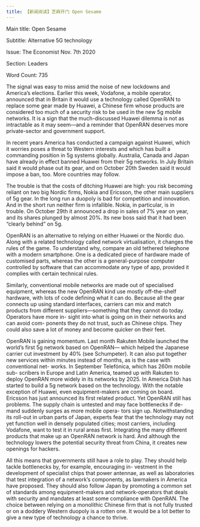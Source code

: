```yaml
---
title: 【新闻阅读】芝麻开门 Open Sesame
---
```


Main title: Open Sesame

Subtitle: Alternative 5G technology

Issue: The Economist Nov. 7th 2020

Section: Leaders

Word Count: 735

<!--more-->

The signal was easy to miss amid the noise of new lockdowns and America’s elections. Earlier this week, Vodafone, a mobile operator, announced that in Britain it would use a technology called OpenRAN to replace some gear made by Huawei, a Chinese firm whose products are considered too much of a security risk to be used in the new 5g mobile networks. It is a sign that the much-discussed Huawei dilemma is not as intractable as it may seem—and a reminder that OpenRAN deserves more private-sector and government support.

In recent years America has conducted a campaign against Huawei, which it worries poses a threat to Western interests and which has built a commanding position in 5g systems globally. Australia, Canada and Japan have already in effect banned Huawei from their 5g networks. In July Britain said it would phase out its gear, and on October 20th Sweden said it would impose a ban, too. More countries may follow.

The trouble is that the costs of ditching Huawei are high: you risk becoming reliant on two big Nordic firms, Nokia and Ericsson, the other main suppliers of 5g gear. In the long run a duopoly is bad for competition and innovation. And in the short run neither firm is infallible. Nokia, in particular, is in trouble. On October 29th it announced a drop in sales of 7% year on year, and its shares plunged by almost 20%. Its new boss said that it had been “clearly behind” on 5g.

OpenRAN is an alternative to relying on either Huawei or the Nordic duo. Along with a related technology called network virtualisation, it changes the rules of the game. To understand why, compare an old tethered telephone with a modern smartphone. One is a dedicated piece of hardware made of customised parts, whereas the other is a general-purpose computer controlled by software that can accommodate any type of app, provided it complies with certain technical rules.

Similarly, conventional mobile networks are made out of specialised equipment, whereas the new OpenRAN kind use mostly off-the-shelf hardware, with lots of code defining what it can do. Because all the gear connects up using standard interfaces, carriers can mix and match products from different suppliers—something that they cannot do today. Operators have more in- sight into what is going on in their networks and can avoid com- ponents they do not trust, such as Chinese chips. They could also save a lot of money and become quicker on their feet.

OpenRAN is gaining momentum. Last month Rakuten Mobile launched the world’s first 5g network based on OpenRAN— which helped the Japanese carrier cut investment by 40% (see Schumpeter). It can also put together new services within minutes instead of months, as is the case with conventional net- works. In September Telefónica, which has 260m mobile sub- scribers in Europe and Latin America, teamed up with Rakuten to deploy OpenRAN more widely in its networks by 2025. In America Dish has started to build a 5g network based on the technology. With the notable exception of Huawei, even equipment-makers are coming on board. Ericsson has just announced its first related product.
Yet OpenRAN still has problems. The supply chain is untested and may face bottlenecks if de- mand suddenly surges as more mobile opera- tors sign up. Notwithstanding its roll-out in urban parts of Japan, experts fear that the technology may not yet function well in densely populated cities; most carriers, including Vodafone, want to test it in rural areas first. Integrating the many different products that make up an OpenRAN network is hard. And although the technology lowers the potential security threat from China, it creates new openings for hackers.

All this means that governments still have a role to play. They should help tackle bottlenecks by, for example, encouraging in- vestment in the development of specialist chips that power antennae, as well as laboratories that test integration of a network’s components, as lawmakers in America have proposed. They should also follow Japan by promoting a common set of standards among equipment-makers and network-operators that deals with security and mandates at least some compliance with OpenRAN. The choice between relying on a monolithic Chinese firm that is not fully trusted or on a doddery Western duopoly is a rotten one. It would be a lot better to give a new type of technology a chance to thrive.
